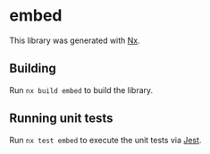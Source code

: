 # embed

This library was generated with [Nx](https://nx.dev).

## Building

Run `nx build embed` to build the library.

## Running unit tests

Run `nx test embed` to execute the unit tests via [Jest](https://jestjs.io).
